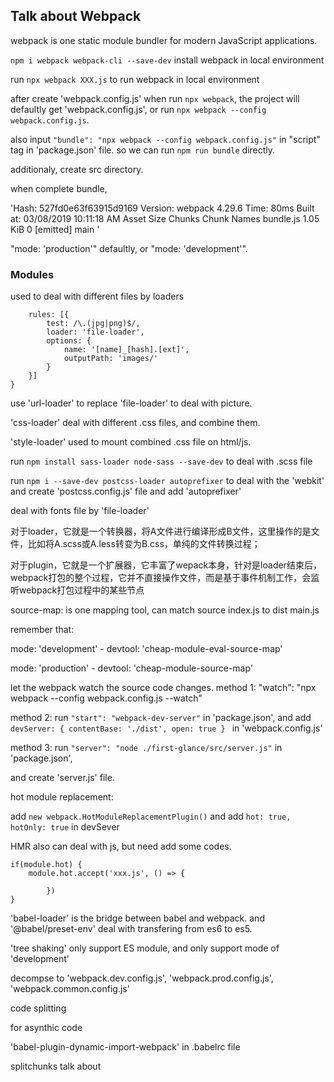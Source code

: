 
## Talk about Webpack

webpack is one static module bundler for modern JavaScript applications.

`npm i webpack webpack-cli --save-dev` install webpack in local environment

run `npx webpack XXX.js` to run webpack in local environment

after create 'webpack.config.js'
when run `npx webpack`, the project will defaultly get 'webpack.config.js', or run `npx webpack --config webpack.config.js`.

also input `"bundle": "npx webpack --config webpack.config.js"` in  "script" tag in 'package.json' file.
so we can run `npm run bundle` directly.

additionaly, create src directory.

when complete bundle,

'Hash: 527fd0e63f63915d9169
Version: webpack 4.29.6
Time: 80ms
Built at: 03/08/2019 10:11:18 AM
    Asset      Size  Chunks             Chunk Names
bundle.js  1.05 KiB       0  [emitted]  main
'

"mode: 'production'" defaultly, or "mode: 'development'".


### Modules

used to deal with different files by loaders

```module: {
	rules: [{
		test: /\.(jpg|png)$/,
		loader: 'file-loader',
		options: {
			name: '[name]_[hash].[ext]',
			outputPath: 'images/'
		}
	}]
}
```
use 'url-loader' to replace 'file-loader' to deal with picture.

'css-loader' deal with different .css files, and combine them.

'style-loader' used to mount combined .css file on html/js.

run `npm install sass-loader node-sass --save-dev` to deal with .scss file

run `npm i --save-dev postcss-loader autoprefixer` to deal with the 'webkit' and create 'postcss.config.js' file and add 'autoprefixer'

deal with fonts file by 'file-loader'

对于loader，它就是一个转换器，将A文件进行编译形成B文件，这里操作的是文件，比如将A.scss或A.less转变为B.css，单纯的文件转换过程；

对于plugin，它就是一个扩展器，它丰富了wepack本身，针对是loader结束后，webpack打包的整个过程，它并不直接操作文件，而是基于事件机制工作，会监听webpack打包过程中的某些节点

source-map:
is one mapping tool, can match source index.js to dist main.js

remember that:

mode: 'development' - devtool: 'cheap-module-eval-source-map'

mode: 'production' - devtool: 'cheap-module-source-map'


let the webpack watch the source code changes.
method 1: "watch": "npx webpack --config webpack.config.js --watch"

method 2:
run `"start": "webpack-dev-server"` in 'package.json',
and add 
`devServer: {
	contentBase: './dist',
	open: true
	} ` in 'webpack.config.js'

method 3: 
run `"server": "node ./first-glance/src/server.js"` in 'package.json',

and create 'server.js' file.

hot module replacement:

add `new webpack.HotModuleReplacementPlugin()` and add `hot: true, hotOnly: true` in devSever

HMR also can deal with js, but need add some codes.

```
if(module.hot) {
	module.hot.accept('xxx.js', () => {

		})
}
```

'babel-loader' is the bridge between babel and webpack. and '@babel/preset-env' deal with transfering from es6 to es5.


'tree shaking' only support ES module, and only support mode of 'development'

decompse to 'webpack.dev.config.js', 'webpack.prod.config.js', 'webpack.common.config.js'

code splitting

for asynthic code

'babel-plugin-dynamic-import-webpack' in .babelrc file

splitchunks talk about













